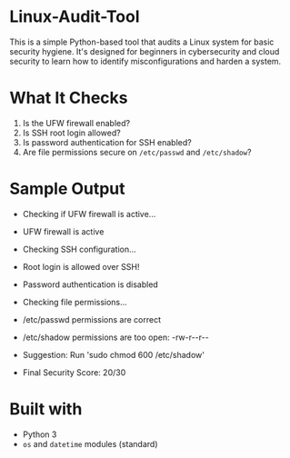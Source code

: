 # Linux-Audit-Tool
This is a simple Python-based tool that audits a Linux system for basic security hygiene. It's designed for beginners in cybersecurity and cloud security to learn how to identify misconfigurations and harden a system.

# What It Checks
1) Is the UFW firewall enabled?
2) Is SSH root login allowed?
3) Is password authentication for SSH enabled?
4) Are file permissions secure on `/etc/passwd` and `/etc/shadow`?

# Sample Output
- Checking if UFW firewall is active...
- UFW firewall is active

- Checking SSH configuration...
- Root login is allowed over SSH!
- Password authentication is disabled

- Checking file permissions...
- /etc/passwd permissions are correct
- /etc/shadow permissions are too open: -rw-r--r--
- Suggestion: Run 'sudo chmod 600 /etc/shadow'

- Final Security Score: 20/30

 # Built with
 - Python 3
 - `os` and `datetime` modules (standard)



